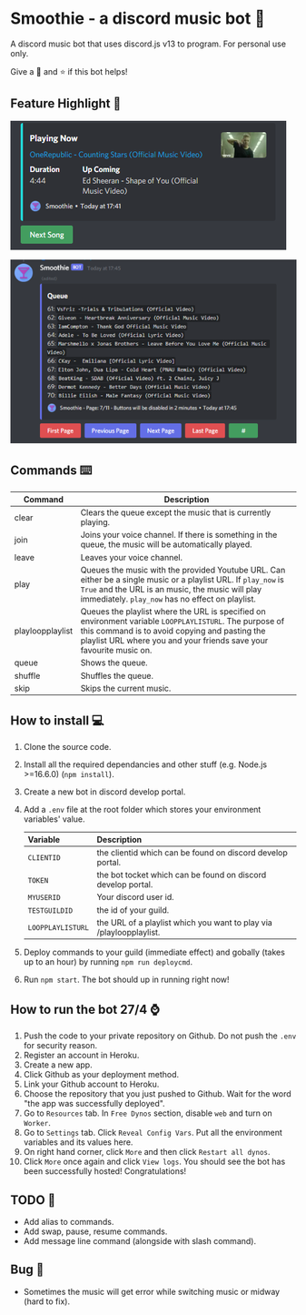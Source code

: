 # Smoothie - a discord music bot :musical_note:

A discord music bot that uses discord.js v13 to program. For personal use only.

Give a :heartbeat: and :star: if this bot helps!

## Feature Highlight :rotating_light:

![Playing Now Photo](screenshot/playing_now.png)

![Queue Photo](screenshot/queue.png)

## Commands :keyboard:

| Command          | Description                                                                                                                                                                                                                     |
| ---------------- | ------------------------------------------------------------------------------------------------------------------------------------------------------------------------------------------------------------------------------- |
| clear            | Clears the queue except the music that is currently playing.                                                                                                                                                                    |
| join             | Joins your voice channel. If there is something in the queue, the music will be automatically played.                                                                                                                           |
| leave            | Leaves your voice channel.                                                                                                                                                                                                      |
| play             | Queues the music with the provided Youtube URL. Can either be a single music or a playlist URL. If `play_now` is `True` and the URL is an music, the music will play immediately. `play_now` has no effect on playlist.         |
| playloopplaylist | Queues the playlist where the URL is specified on environment variable `LOOPPLAYLISTURL`. The purpose of this command is to avoid copying and pasting the playlist URL where you and your friends save your favourite music on. |
| queue            | Shows the queue.                                                                                                                                                                                                                |
| shuffle          | Shuffles the queue.                                                                                                                                                                                                             |
| skip             | Skips the current music.                                                                                                                                                                                                        |

## How to install :computer:

1. Clone the source code.
2. Install all the required dependancies and other stuff (e.g. Node.js >=16.6.0) (`npm install`).
3. Create a new bot in discord develop portal.
4. Add a `.env` file at the root folder which stores your environment variables' value.

   | Variable          | Description                                                         |
   | ----------------- | ------------------------------------------------------------------- |
   | `CLIENTID`        | the clientid which can be found on discord develop portal.          |
   | `TOKEN`           | the bot tocket which can be found on discord develop portal.        |
   | `MYUSERID`        | Your discord user id.                                               |
   | `TESTGUILDID`     | the id of your guild.                                               |
   | `LOOPPLAYLISTURL` | the URL of a playlist which you want to play via /playloopplaylist. |

5. Deploy commands to your guild (immediate effect) and gobally (takes up to an hour) by running `npm run deploycmd`.
6. Run `npm start`. The bot should up in running right now!

## How to run the bot 27/4 :watch:

1. Push the code to your private repository on Github. Do not push the `.env` for security reason.
2. Register an account in Heroku.
3. Create a new app.
4. Click Github as your deployment method.
5. Link your Github account to Heroku.
6. Choose the repository that you just pushed to Github. Wait for the word "the app was successfully deployed".
7. Go to `Resources` tab. In `Free Dynos` section, disable `web` and turn on `Worker`.
8. Go to `Settings` tab. Click `Reveal Config Vars`. Put all the environment variables and its values here.
9. On right hand corner, click `More` and then click `Restart all dynos`.
10. Click `More` once again and click `View logs`. You should see the bot has been successfully hosted! Congratulations!

## TODO :scroll:

- Add alias to commands.
- Add swap, pause, resume commands.
- Add message line command (alongside with slash command).

## Bug :lady_beetle:

- Sometimes the music will get error while switching music or midway (hard to fix).
